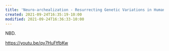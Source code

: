 ```yaml
---
title: 'Neuro-archealization - Resurrecting Genetic Variations in Human Brain Organoids'
created: 2021-09-24T16:35:19-10:00
modified: 2021-09-24T16:36:33-10:00
---
```


NBD.


https://youtu.be/qy7HuFtfbKw
